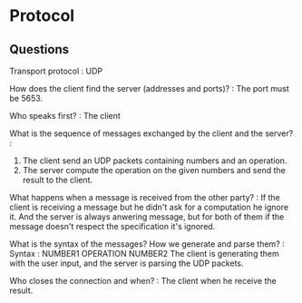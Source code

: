 # Protocol

## Questions
Transport protocol :
UDP

How does the client find the server (addresses and ports)? :
The port must be 5653.

Who speaks first? :
The client

What is the sequence of messages exchanged by the client and the server? :
1) The client send an UDP packets containing numbers and an operation.
2) The server compute the operation on the given numbers and send the result to the client.

What happens when a message is received from the other party? :
If the client is receiving a message but he didn't ask for a computation he ignore it.
And the server is always anwering message, but for both of them if the message doesn't respect the specification it's ignored.

What is the syntax of the messages? How we generate and parse them? :
Syntax : NUMBER1 OPERATION NUMBER2
The client is generating them with the user input, and the server is parsing the UDP packets.

Who closes the connection and when? :
The client when he receive the result.